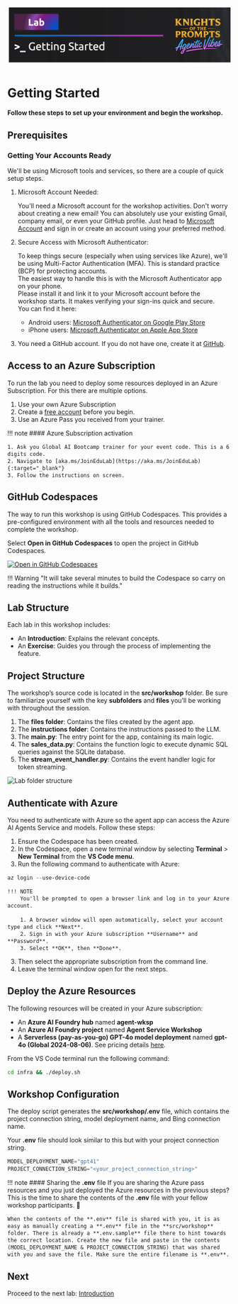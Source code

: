 ![alt text](../../media/image-getting-started.png)
# Getting Started

**Follow these steps to set up your environment and begin the workshop.**

## Prerequisites

### Getting Your Accounts Ready

We'll be using Microsoft tools and services, so there are a couple of quick setup steps.

1. Microsoft Account Needed:

    You'll need a Microsoft account for the workshop activities.
    Don't worry about creating a new email! You can absolutely use your existing Gmail, company email, or even your GitHub profile. Just head to [Microsoft Account](https://account.microsoft.com/) and sign in or create an account using your preferred method.

2. Secure Access with Microsoft Authenticator:

    To keep things secure (especially when using services like Azure), we'll be using Multi-Factor Authentication (MFA). This is standard practice (BCP) for protecting accounts.  
    The easiest way to handle this is with the Microsoft Authenticator app on your phone.  
    Please install it and link it to your Microsoft account before the workshop starts. It makes verifying your sign-ins quick and secure.  
    You can find it here:  

    - Android users: [Microsoft Authenticator on Google Play Store](https://play.google.com/store/apps/details?id=com.azure.authenticator)  
    - iPhone users: [Microsoft Authenticator on Apple App Store](https://apps.apple.com/app/microsoft-authenticator/id983156458)

3. You need a GitHub account. If you do not have one, create it at [GitHub](https://github.com/join).

## Access to an Azure Subscription

To run the lab you need to deploy some resources deployed in an Azure Subscription. For this there are multiple options.

1. Use your own Azure Subscription
2. Create a [free account](https://azure.microsoft.com/free/) before you begin.
3. Use an Azure Pass you received from your trainer.

!!! note
    #### Azure Subscription activation

    1. Ask you Global AI Bootcamp trainer for your event code. This is a 6 digits code.
    2. Navigate to [aka.ms/JoinEduLab](https://aka.ms/JoinEduLab){:target="_blank"}
    3. Follow the instructions on screen.

## GitHub Codespaces

The way to run this workshop is using GitHub Codespaces. This provides a pre-configured environment with all the tools and resources needed to complete the workshop.

Select **Open in GitHub Codespaces** to open the project in GitHub Codespaces.

[![Open in GitHub Codespaces](https://github.com/codespaces/badge.svg)](https://codespaces.new/GlobalAICommunity/global-ai-bootcamp-2025-workshop-ai-agents)

!!! Warning "It will take several minutes to build the Codespace so carry on reading the instructions while it builds."

## Lab Structure

Each lab in this workshop includes:

- An **Introduction**: Explains the relevant concepts.
- An **Exercise**: Guides you through the process of implementing the feature.

## Project Structure

The workshop’s source code is located in the **src/workshop** folder. Be sure to familiarize yourself with the key **subfolders** and **files** you’ll be working with throughout the session.

1. The **files folder**: Contains the files created by the agent app.
1. The **instructions folder**: Contains the instructions passed to the LLM.
1. The **main.py**: The entry point for the app, containing its main logic.
1. The **sales_data.py**: Contains the function logic to execute dynamic SQL queries against the SQLite database.
1. The **stream_event_handler.py**: Contains the event handler logic for token streaming.

![Lab folder structure](./media/project-structure-self-guided.png)

## Authenticate with Azure

You need to authenticate with Azure so the agent app can access the Azure AI Agents Service and models. Follow these steps:

1. Ensure the Codespace has been created.
1. In the Codespace, open a new terminal window by selecting **Terminal** > **New Terminal** from the **VS Code menu**.
2. Run the following command to authenticate with Azure:

```powershell
az login --use-device-code
```

    !!! NOTE
        You'll be prompted to open a browser link and log in to your Azure account.

        1. A browser window will open automatically, select your account type and click **Next**.
        2. Sign in with your Azure subscription **Username** and **Password**.
        3. Select **OK**, then **Done**.

3. Then select the appropriate subscription from the command line.
4. Leave the terminal window open for the next steps.

## Deploy the Azure Resources

The following resources will be created in your Azure subscription:  

- An **Azure AI Foundry hub** named **agent-wksp**
- An **Azure AI Foundry project** named **Agent Service Workshop** 
- A **Serverless (pay-as-you-go) GPT-4o model deployment** named **gpt-4o (Global 2024-08-06)**. See pricing details [here](https://azure.microsoft.com/pricing/details/cognitive-services/openai-service/).

From the VS Code terminal run the following command:

```bash
cd infra && ./deploy.sh
```

## Workshop Configuration

The deploy script generates the **src/workshop/.env** file, which contains the project connection string, model deployment name, and Bing connection name.

Your **.env** file should look similar to this but with your project connection string.

```python
MODEL_DEPLOYMENT_NAME="gpt41"
PROJECT_CONNECTION_STRING="<your_project_connection_string>"
```

!!! note
    #### Sharing the **.env** file
    If you are sharing the Azure pass resources and you just deployed the Azure resources in the previous steps? This is the time to share the contents of the **.env** file with your fellow workshop participants. 🙏

    When the contents of the **.env** file is shared with you, it is as easy as manually creating a **.env** file in the **src/workshop** folder. There is already a **.env.sample** file there to hint towards the correct location. Create the new file and paste in the contents (MODEL_DEPLOYMENT_NAME & PROJECT_CONNECTION_STRING) that was shared with you and save the file. Make sure the entire filename is **.env**.

## Next 
Proceed to the next lab: [Introduction](introduction.md)
